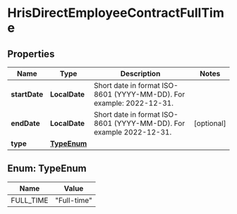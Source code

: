 

# HrisDirectEmployeeContractFullTime


## Properties

| Name | Type | Description | Notes |
|------------ | ------------- | ------------- | -------------|
|**startDate** | **LocalDate** | Short date in format ISO-8601 (YYYY-MM-DD). For example: 2022-12-31. |  |
|**endDate** | **LocalDate** | Short date in format ISO-8601 (YYYY-MM-DD). For example 2022-12-31. |  [optional] |
|**type** | [**TypeEnum**](#TypeEnum) |  |  |



## Enum: TypeEnum

| Name | Value |
|---- | -----|
| FULL_TIME | &quot;Full-time&quot; |



